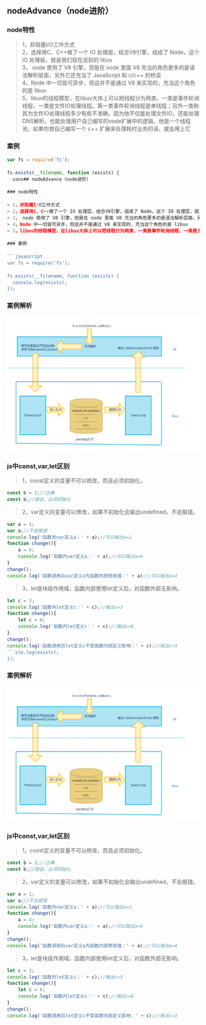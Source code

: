 ## nodeAdvance（node进阶）

### node特性

> 1，非阻塞I/O工作方式  
> 2，选择用C、C++做了一个 IO 处理层，结合V8引擎，组成了 Node，这个 IO 处理层，就是我们现在说到的 libuv  
> 3， node 使用了 V8 引擎，但是在 node 里面 V8 充当的角色更多的是语法解析层面，另外它还充当了 JavaScript 和 c/c++ 的桥梁  
> 4，Node 中一切皆可异步，但这并不是通过 V8 来实现的，充当这个角色的是 libuv  
> 5，libuv的线程模型，在libuv大体上可以把线程分为两类，一类是事件轮询线程，一类是文件IO处理线程。第一类事件轮询线程是单线程；另外一类称其为文件IO处理线程多少有些不准确，因为他不仅能处理文件IO，还能处理DNS解析，也能处理用户自己编写的node扩展中的逻辑，他是一个线程池，如果你想自己编写一个 c++ 扩展来处理耗时业务的话，就会用上它

### 案例

```javascript
var fs = require('fs');

fs.exists(__filename, function (exists) {
  cons## nodeAdvance（node进阶）

### node特性

> 1，非阻塞I/O工作方式  
> 2，选择用C、C++做了一个 IO 处理层，结合V8引擎，组成了 Node，这个 IO 处理层，就是我们现在说到的 libuv  
> 3， node 使用了 V8 引擎，但是在 node 里面 V8 充当的角色更多的是语法解析层面，另外它还充当了 JavaScript 和 c/c++ 的桥梁  
> 4，Node 中一切皆可异步，但这并不是通过 V8 来实现的，充当这个角色的是 libuv  
> 5，libuv的线程模型，在libuv大体上可以把线程分为两类，一类是事件轮询线程，一类是文件IO处理线程。第一类事件轮询线程是单线程；另外一类称其为文件IO处理线程多少有些不准确，因为他不仅能处理文件IO，还能处理DNS解析，也能处理用户自己编写的node扩展中的逻辑，他是一个线程池，如果你想自己编写一个 c++ 扩展来处理耗时业务的话，就会用上它

### 案例

```javascript
var fs = require('fs');

fs.exists(__filename, function (exists) {
  console.log(exists);
});
```

### 案例解析
![nodeAdvance1](../images/nodeAdvance1.png)


### js中const,var,let区别

> 1，const定义的变量不可以修改，而且必须初始化。

```javascript
const b = 2;//正确
const b;//错误，必须初始化
```

> 2，var定义的变量可以修改，如果不初始化会输出undefined，不会报错。

```javascript
var a = 1;
var a;//不会报错
console.log('函数外var定义a：' + a);//可以输出a=1
function change(){
	a = 4;
	console.log('函数内var定义a：' + a);//可以输出a=4
} 
change();
console.log('函数调用后var定义a为函数内部修改值：' + a);//可以输出a=4
```

> 3，let是块级作用域，函数内部使用let定义后，对函数外部无影响。

```javascript
let c = 3;
console.log('函数外let定义c：' + c);//输出c=3
function change(){
	let c = 6;
	console.log('函数内let定义c：' + c);//输出c=6
} 
change();
console.log('函数调用后let定义c不受函数内部定义影响：' + c);//输出c=3
```ole.log(exists);
});
```

### 案例解析
![nodeAdvance1](../images/nodeAdvance1.png)


### js中const,var,let区别

> 1，const定义的变量不可以修改，而且必须初始化。

```javascript
const b = 2;//正确
const b;//错误，必须初始化
```

> 2，var定义的变量可以修改，如果不初始化会输出undefined，不会报错。

```javascript
var a = 1;
var a;//不会报错
console.log('函数外var定义a：' + a);//可以输出a=1
function change(){
	a = 4;
	console.log('函数内var定义a：' + a);//可以输出a=4
} 
change();
console.log('函数调用后var定义a为函数内部修改值：' + a);//可以输出a=4
```

> 3，let是块级作用域，函数内部使用let定义后，对函数外部无影响。

```javascript
let c = 3;
console.log('函数外let定义c：' + c);//输出c=3
function change(){
	let c = 6;
	console.log('函数内let定义c：' + c);//输出c=6
} 
change();
console.log('函数调用后let定义c不受函数内部定义影响：' + c);//输出c=3
```